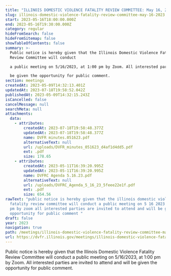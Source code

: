 ```yaml
---
title: "ILLINOIS DOMESTIC VIOLENCE FATALITY REVIEW COMMITTEE: May 16, 2023"
slug: illinois-domestic-violence-fatality-review-committee-may-16-2023
start: 2023-05-16T18:00:00.000Z
end: 2023-05-16T19:30:00.000Z
category: regular
hideFromSearch: false
hideFromSitemap: false
showTableOfContents: false
summary: >-
  Public notice is hereby given that the Illinois Domestic Violence Fatality
  Review Committee will conduct

  a public meeting on 5/16/2023, at 1:00 pm by Zoom. All interested parties are invited to attend and will

  be given the opportunity for public comment.
section: meetings
createdAt: 2023-05-09T14:32:13.401Z
updatedAt: 2023-07-18T19:58:52.042Z
publishedAt: 2023-05-09T14:32:15.243Z
isCancelled: false
cancelMessage: null
searchMeta: null
attachments:
  data:
    - attributes:
        createdAt: 2023-07-18T19:58:48.377Z
        updatedAt: 2023-07-18T19:58:48.377Z
        name: DVFR minutes.051623.pdf
        alternativeText: null
        url: /uploads/DVFR_minutes_051623_d4af1d4dd5.pdf
        ext: .pdf
        size: 178.65
    - attributes:
        createdAt: 2023-05-11T16:39:20.995Z
        updatedAt: 2023-05-11T16:39:20.995Z
        name: DVFRC Agenda 5.16.23.pdf
        alternativeText: null
        url: /uploads/DVFRC_Agenda_5_16_23_5feee22e1f.pdf
        ext: .pdf
        size: 654.56
rawText: "public notice is hereby given that the illinois domestic violence
  fatality review committee will conduct a public meeting on 5 16 2023 at 1 00
  pm by zoom all interested parties are invited to attend and will be given the
  opportunity for public comment "
draft: false
year: 2023
navigation: true
path: /meetings/illinois-domestic-violence-fatality-review-committee-may-16-2023
url: https://dvfr.illinois.gov/meetings/illinois-domestic-violence-fatality-review-committee-may-16-2023
---
```


Public notice is hereby given that the Illinois Domestic Violence Fatality Review Committee will conduct
a public meeting on 5/16/2023, at 1:00 pm by Zoom. All interested parties are invited to attend and will
be given the opportunity for public comment.
